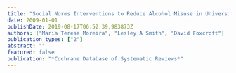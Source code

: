 ```yaml
---
title: "Social Norms Interventions to Reduce Alcohol Misuse in University or College Students"
date: 2009-01-01
publishDate: 2019-08-17T06:52:39.983873Z
authors: ["Maria Teresa Moreira", "Lesley A Smith", "David Foxcroft"]
publication_types: ["2"]
abstract: ""
featured: false
publication: "*Cochrane Database of Systematic Reviews*"
---
```


